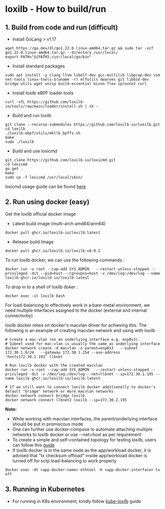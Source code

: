 # loxilb - How to build/run

## 1. Build from code and run (difficult)

* Install GoLang > v1.17

```
wget https://go.dev/dl/go1.22.0.linux-amd64.tar.gz && sudo tar -xzf go1.22.0.linux-amd64.tar.gz --directory /usr/local/
export PATH="${PATH}:/usr/local/go/bin"
```

* Install standard packages
```
sudo apt install -y clang llvm libelf-dev gcc-multilib libpcap-dev vim net-tools linux-tools-$(uname -r) elfutils dwarves git libbsd-dev bridge-utils wget unzip build-essential bison flex iproute2 curl
```
* Install loxilb eBPF loader tools
```
curl -sfL https://github.com/loxilb-io/tools/raw/main/loader/install.sh | sh -
```
* Build and run loxilb 
```
git clone --recurse-submodules https://github.com/loxilb-io/loxilb.git
cd loxilb
./loxilb-ebpf/utils/mkllb_bpffs.sh
make
sudo ./loxilb 
```
* Build and use loxicmd 

```
git clone https://github.com/loxilb-io/loxicmd.git
cd loxicmd
go get .
make
sudo cp -f loxicmd /usr/local/sbin/
```
loxicmd usage guide can be found [here](https://loxilb-io.github.io/loxilbdocs/cmd/)

## 2. Run using docker (easy)

Get the loxilb official docker image    

* Latest build image (multi-arch amd64/arm64)   
```
docker pull ghcr.io/loxilb-io/loxilb:latest
```   

* Release build Image   
```
docker pull ghcr.io/loxilb-io/loxilb:v0.9.2
``` 

To run loxilb docker, we can use the following commands :

```
docker run -u root --cap-add SYS_ADMIN   --restart unless-stopped --privileged -dit --pid=host --cgroupns=host -v /dev/log:/dev/log --name loxilb ghcr.io/loxilb-io/loxilb:latest
```

To drop in to a shell of loxilb doker :

```
docker exec -it loxilb bash
```

For load-balancing to effectively work in a bare-metal environment, we need multiple interfaces assigned to the docker (external and internal connectivitiy) 

  loxilb docker relies on docker's macvlan driver for achieving this. The following is an example of creating macvlan network and using with loxilb

```
# Create a mac-vlan (on an underlying interface e.g. enp0s3).
# Subnet used for mac-vlan is usually the same as underlying interface
docker network create -d macvlan -o parent=enp0s3   --subnet 172.30.1.0/24   --gateway 172.30.1.254 --aux-address 'host=172.30.1.193’ llbnet

# Run loxilb docker with the created macvlan 
docker run -u root --cap-add SYS_ADMIN   --restart unless-stopped --privileged -dit -v /dev/log:/dev/log --net=llbnet --ip=172.30.1.195 --name loxilb ghcr.io/loxilb-io/loxilb:latest

# If we still want to connect loxilb docker additionally to docker's default "bridge" network or more macvlan networks
docker network connect bridge loxilb
docker network connect llbnet2 loxilb --ip=172.30.2.195
```

<b>Note:</b>    

* While working with macvlan interfaces, the parent/underlying interface should be put in promiscous mode     
* One can further use docker-compose to automate attaching multiple networks to loxilb docker or use --net=host as per requirement    
* To create a simple and self-contained topology for testing loxilb, users can follow this [guide](simple_topo.md)   
* If loxilb docker is in the same node as the app/workload docker, it is advised that "tx checksum offload" inside app/workload docker is turned off for sctp load-balancing to work properly   
```
docker exec -dt <app-docker-name> ethtool -K <app-docker-interface> tx off
```   

## 3. Running in Kubernetes   
* For running in K8s environment, kindly follow [kube-loxilb](https://loxilb-io.github.io/loxilbdocs/kube-loxilb/) guide     

